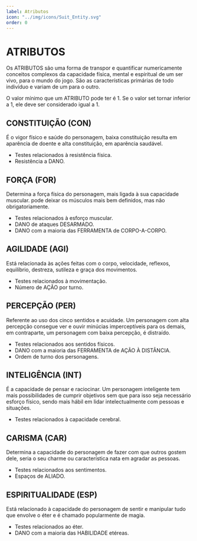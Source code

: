 ```yaml
---
label: Atributos
icon: "../img/icons/Suit_Entity.svg"
order: 0
---
```


# ATRIBUTOS

Os ATRIBUTOS são uma forma de transpor e quantificar numericamente conceitos complexos da capacidade física, mental e espiritual de um ser vivo, para o mundo do jogo. São as características primárias de todo indivíduo e variam de um para o outro.

O valor mínimo que um ATRIBUTO pode ter é 1. Se o valor set tornar inferior a 1, ele deve ser considerado igual a 1.

## CONSTITUIÇÃO (CON)
É o vigor físico e saúde do personagem, baixa constituição resulta em aparência de doente e alta constituição, em aparência saudável.

* Testes relacionados à resistência física.
* Resistência a DANO.

## FORÇA (FOR)
Determina a força física do personagem, mais ligada à sua capacidade muscular. pode deixar os músculos mais bem definidos, mas não obrigatoriamente.

* Testes relacionados à esforço muscular.
* DANO de ataques DESARMADO.
* DANO com a maioria das FERRAMENTA de CORPO-A-CORPO.

## AGILIDADE (AGI)
Está relacionada às ações feitas com o corpo, velocidade, reflexos, equilíbrio, destreza, sutileza e graça dos movimentos.

* Testes relacionados à movimentação.
* Número de AÇÃO por turno.

## PERCEPÇÃO (PER)
Referente ao uso dos cinco sentidos e acuidade. Um personagem com alta percepção consegue ver e ouvir minúcias imperceptíveis para os demais, em contraparte, um personagem com baixa percepção, é distraído.

* Testes relacionados aos sentidos físicos.
* DANO com a maioria das FERRAMENTA de AÇÃO À DISTÂNCIA.
* Ordem de turno dos personagens.

## INTELIGÊNCIA (INT)
É a capacidade de pensar e raciocinar. Um personagem inteligente tem mais possibilidades de cumprir objetivos sem que para isso seja necessário esforço físico, sendo mais hábil em lidar intelectualmente com pessoas e situações.

* Testes relacionados à capacidade cerebral.

## CARISMA (CAR)
Determina a capacidade do personagem de fazer com que outros gostem dele, seria o seu charme ou característica nata em agradar as pessoas.

* Testes relacionados aos sentimentos.
* Espaços de ALIADO.

## ESPIRITUALIDADE (ESP)
Está relacionado à capacidade do personagem de sentir e manipular tudo que envolve o éter e é chamado popularmente de magia.

* Testes relacionados ao éter.
* DANO com a maioria das HABILIDADE etéreas.
